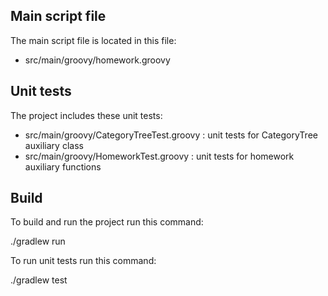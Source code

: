 ## Main script file
The main script file is located in this file:
- src/main/groovy/homework.groovy

## Unit tests
The project includes these unit tests:
- src/main/groovy/CategoryTreeTest.groovy : unit tests for CategoryTree auxiliary class
- src/main/groovy/HomeworkTest.groovy : unit tests for homework auxiliary functions

## Build
To build and run the project run this command:

./gradlew run

To run unit tests run this command:

./gradlew test

